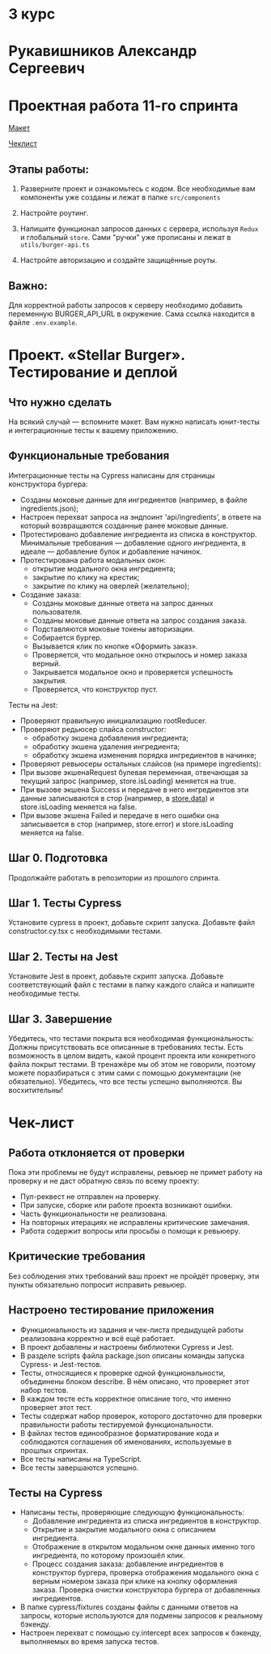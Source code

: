 # 3 курс

# Рукавишников Александр Сергеевич

# Проектная работа 11-го спринта

[Макет](<https://www.figma.com/file/vIywAvqfkOIRWGOkfOnReY/React-Fullstack_-Проектные-задачи-(3-месяца)_external_link?type=design&node-id=0-1&mode=design>)

[Чеклист](https://www.notion.so/praktikum/0527c10b723d4873aa75686bad54b32e?pvs=4)

## Этапы работы:

1. Разверните проект и ознакомьтесь с кодом. Все необходимые вам компоненты уже созданы и лежат в папке `src/components`

2. Настройте роутинг.

3. Напишите функционал запросов данных с сервера, используя `Redux` и глобальный `store`. Сами "ручки" уже прописаны и лежат в `utils/burger-api.ts`

4. Настройте авторизацию и создайте защищённые роуты.

## Важно:

Для корректной работы запросов к серверу необходимо добавить переменную BURGER_API_URL в окружение. Сама ссылка находится в файле `.env.example`.

# Проект. «Stellar Burger». Тестирование и деплой

## Что нужно сделать

На всякий случай — вспомните макет.
Вам нужно написать юнит-тесты и интеграционные тесты к вашему приложению.

## Функциональные требования

Интеграционные тесты на Cypress написаны для страницы конструктора бургера:

- Созданы моковые данные для ингредиентов (например, в файле ingredients.json);
- Настроен перехват запроса на эндпоинт 'api/ingredients’, в ответе на который возвращаются созданные ранее моковые данные.
- Протестировано добавление ингредиента из списка в конструктор. Минимальные требования — добавление одного ингредиента, в идеале — добавление булок и добавление начинок.
- Протестирована работа модальных окон:
  - открытие модального окна ингредиента;
  - закрытие по клику на крестик;
  - закрытие по клику на оверлей (желательно);
- Создание заказа:
  - Созданы моковые данные ответа на запрос данных пользователя.
  - Созданы моковые данные ответа на запрос создания заказа.
  - Подставляются моковые токены авторизации.
  - Собирается бургер.
  - Вызывается клик по кнопке «Оформить заказ».
  - Проверяется, что модальное окно открылось и номер заказа верный.
  - Закрывается модальное окно и проверяется успешность закрытия.
  - Проверяется, что конструктор пуст.

Тесты на Jest:

- Проверяют правильную инициализацию rootReducer.
- Проверяют редьюсер слайса constructor:
  - обработку экшена добавления ингредиента;
  - обработку экшена удаления ингредиента;
  - обработку экшена изменения порядка ингредиентов в начинке;
- Проверяют ревьюсеры остальных слайсов (на примере ingredients):
- При вызове экшенаRequest булевая переменная, отвечающая за текущий запрос (например, store.isLoading) меняется на true.
- При вызове экшена Success и передаче в него ингредиентов эти данные записываются в стор (например, в [store.data](http://store.data)) и store.isLoading меняется на false.
- При вызове экшена Failed и передаче в него ошибки она записывается в стор (например, store.error) и store.isLoading меняется на false.

## Шаг 0. Подготовка

Продолжайте работать в репозитории из прошлого спринта.

## Шаг 1. Тесты Cypress

Установите cypress в проект, добавьте скрипт запуска.
Добавьте файл constructor.cy.tsx с необходимыми тестами.

## Шаг 2. Тесты на Jest

Установите Jest в проект, добавьте скрипт запуска.
Добавьте соответствующий файл с тестами в папку каждого слайса и напишите необходимые тесты.

## Шаг 3. Завершение

Убедитесь, что тестами покрыта вся необходимая функциональность:
Должны присутствовать все описанные в требованиях тесты.
Есть возможность в целом видеть, какой процент проекта или конкретного файла покрыт тестами. В тренажёре мы об этом не говорили, поэтому можете поразбираться с этим сами с помощью документации (не обязательно).
Убедитесь, что все тесты успешно выполняются.
Вы восхитительны!

# Чек-лист

## Работа отклоняется от проверки

Пока эти проблемы не будут исправлены, ревьюер не примет работу на проверку и не даст обратную связь по всему проекту:

- Пул-реквест не отправлен на проверку.
- При запуске, сборке или работе проекта возникают ошибки.
- Часть функциональности не реализована.
- На повторных итерациях не исправлены критические замечания.
- Работа содержит вопросы или просьбы о помощи к ревьюеру.

## Критические требования

Без соблюдения этих требований ваш проект не пройдёт проверку, эти пункты обязательно попросит исправить ревьюер.

## Настроено тестирование приложения

- Функциональность из задания и чек-листа предыдущей работы реализована корректно и всё ещё работает.
- В проект добавлены и настроены библиотеки Cypress и Jest.
- В разделе scripts файла package.json описаны команды запуска Cypress- и Jest-тестов.
- Тесты, относящиеся к проверке одной функциональности, объединены блоком describe. В нём описано, что проверяет этот набор тестов.
- В каждом тесте есть корректное описание того, что именно проверяет этот тест.
- Тесты содержат набор проверок, которого достаточно для проверки правильности работы тестируемой функциональности.
- В файлах тестов единообразное форматирование кода и соблюдаются соглашения об именованиях, используемые в прошлых спринтах.
- Все тесты написаны на TypeScript.
- Все тесты завершаются успешно.

## Тесты на Cypress

- Написаны тесты, проверяющие следующую функциональность:
  - Добавление ингредиента из списка ингредиентов в конструктор.
  - Открытие и закрытие модального окна с описанием ингредиента.
  - Отображение в открытом модальном окне данных именно того ингредиента, по которому произошёл клик.
  - Процесс создания заказа: добавление ингредиентов в конструктор бургера, проверка отображения модального окна с верным номером заказа при клике на кнопку оформления заказа. Проверка очистки конструктора бургера от добавленных ингредиентов.
- В папке cypress/fixtures созданы файлы с данными ответов на запросы, которые используются для подмены запросов к реальному бэкенду.
- Настроен перехват с помощью cy.intercept всех запросов к бэкенду, выполняемых во время запуска тестов.
